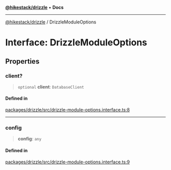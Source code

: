 [**@hikestack/drizzle**](/official/reference/drizzle/index.md) • **Docs**

***

[@hikestack/drizzle](/official/reference/drizzle/globals.md) / DrizzleModuleOptions

# Interface: DrizzleModuleOptions

## Properties

### client?

> `optional` **client**: `DatabaseClient`

#### Defined in

[packages/drizzle/src/drizzle-module-options.interface.ts:8](https://github.com/hikestack/hike/blob/c92ba77258ca8fade42047e4fbc66f1760864ed9/packages/drizzle/src/drizzle-module-options.interface.ts#L8)

***

### config

> **config**: `any`

#### Defined in

[packages/drizzle/src/drizzle-module-options.interface.ts:9](https://github.com/hikestack/hike/blob/c92ba77258ca8fade42047e4fbc66f1760864ed9/packages/drizzle/src/drizzle-module-options.interface.ts#L9)
